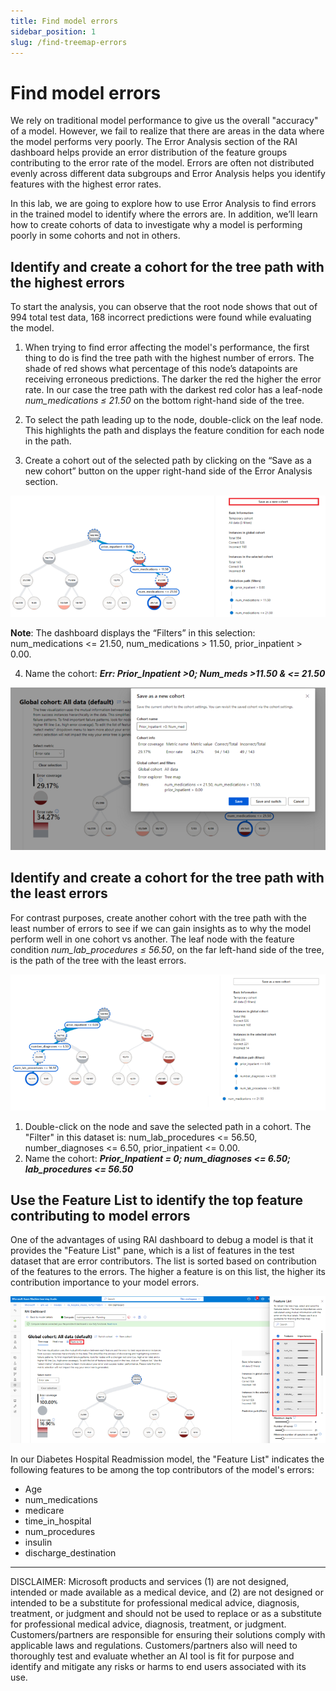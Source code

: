 ```yaml
---
title: Find model errors
sidebar_position: 1
slug: /find-treemap-errors
---
```


# Find model errors

We rely on traditional model performance to give us the overall "accuracy" of a model.  However,  we fail to realize that there are areas in the data where the model performs very poorly.  The Error Analysis section of the RAI dashboard helps provide an error distribution of the feature groups contributing to the error rate of the model.  Errors are often not distributed evenly across different data subgroups and Error Analysis helps you identify features with the highest error rates. 

In this lab, we are going to explore how to use Error Analysis to find errors in the trained model to identify where the errors are. In addition, we’ll learn how to create cohorts of data to investigate why a model is performing poorly in some cohorts and not in others.

## Identify and create a cohort for the tree path with the highest errors

To start the analysis, you can observe that the root node shows that out of 994 total test data, 168 incorrect predictions were found while evaluating the model. 

1. When trying to find error affecting the model's performance, the first thing to do is find the tree path with the highest number of errors. The shade of red shows what percentage of this node’s datapoints are receiving erroneous predictions. The darker the red the higher the error rate.  In our case the tree path with the darkest red color has a leaf-node *num_medications ≤ 21.50* on the bottom right-hand side of the tree.
2. To select the path leading up to the node, double-click on the leaf node. This highlights the path and displays the feature condition for each node in the path.

3. Create a cohort out of the selected path by clicking on the “Save as a new cohort” button on the upper right-hand side of the Error Analysis section.

![create highest error cohort](/img/tutorial/1-select-error-tree.png "Highest error rate")

**Note**: The dashboard displays the “Filters” in this selection: num_medications <= 21.50, num_medications > 11.50, prior_inpatient > 0.00. 

4. Name the cohort: ***Err: Prior_Inpatient >0; Num_meds >11.50 & <= 21.50***

![save highest error cohort](/img/tutorial/1-save-error-tree.png "Save Highest error rate")

## Identify and create a cohort for the tree path with the least errors

For contrast purposes, create another cohort with the tree path with the least number of errors to see if we can gain insights as to why the model perform well in one cohort vs another. The leaf node with the feature condition *num_lab_procedures ≤ 56.50*, on the far left-hand side of the tree, is the path of the tree with the least errors.

![create least error cohort](/img/tutorial/1-select-least-error-tree.png "Least error rate")

1. Double-click on the node and save the selected path in a cohort. 
	The "Filter" in this dataset is: num_lab_procedures <= 56.50, number_diagnoses <= 6.50, prior_inpatient <= 0.00.
2. Name the cohort: ***Prior_Inpatient = 0; num_diagnoses <= 6.50; lab_procedures <= 56.50***
	

## Use the Feature List to identify the top feature contributing to model errors

One of the advantages of using RAI dashboard to debug a model is that it provides the "Feature List" pane, which is a list of features in the test dataset that are error contributors. The list is sorted based on contribution of the features to the errors. The higher a feature is on this list, the higher its contribution importance to your model errors.

![view Feature List](/img/tutorial/1-view-feature-list.png "Feature List")

In our Diabetes Hospital Readmission model, the "Feature List" indicates the following features to be among the top contributors of the model's errors:

* Age
* num_medications
* medicare
* time_in_hospital
* num_procedures
* insulin
* discharge_destination

---

DISCLAIMER:  Microsoft products and services (1) are not designed, intended or made available as a medical device, and (2) are not designed or intended to be a substitute for professional medical advice, diagnosis, treatment, or judgment and should not be used to replace or as a substitute for professional medical advice, diagnosis, treatment, or judgment. Customers/partners are responsible for ensuring their solutions comply with applicable laws and regulations. Customers/partners also will need to thoroughly test and evaluate whether an AI tool is fit for purpose and identify and mitigate any risks or harms to end users associated with its use. 
